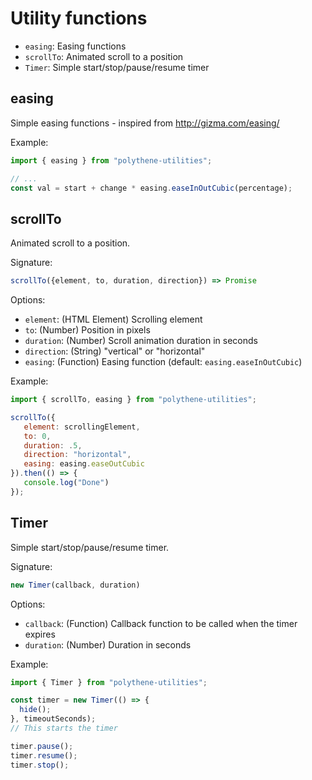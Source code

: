 # Utility functions

* `easing`: Easing functions
* `scrollTo`: Animated scroll to a position
* `Timer`: Simple start/stop/pause/resume timer



## easing

Simple easing functions - inspired from http://gizma.com/easing/

Example:

~~~javascript
import { easing } from "polythene-utilities";

// ...
const val = start + change * easing.easeInOutCubic(percentage);
~~~



## scrollTo

Animated scroll to a position.

Signature:

~~~javascript
scrollTo({element, to, duration, direction}) => Promise
~~~

Options:

 * `element`: (HTML Element) Scrolling element
 * `to`: (Number) Position in pixels
 * `duration`: (Number) Scroll animation duration in seconds
 * `direction`: (String) "vertical" or "horizontal"
 * `easing`: (Function) Easing function (default: `easing.easeInOutCubic`)

Example:

~~~javascript
import { scrollTo, easing } from "polythene-utilities";

scrollTo({
   element: scrollingElement,
   to: 0,
   duration: .5,
   direction: "horizontal",
   easing: easing.easeOutCubic
}).then(() => {
   console.log("Done")
});
~~~



## Timer

Simple start/stop/pause/resume timer.

Signature:

~~~javascript
new Timer(callback, duration)
~~~

Options:

* `callback`: (Function) Callback function to be called when the timer expires
* `duration`: (Number) Duration in seconds

Example:

~~~javascript
import { Timer } from "polythene-utilities";

const timer = new Timer(() => {
  hide();
}, timeoutSeconds);
// This starts the timer

timer.pause();
timer.resume();
timer.stop();
~~~

